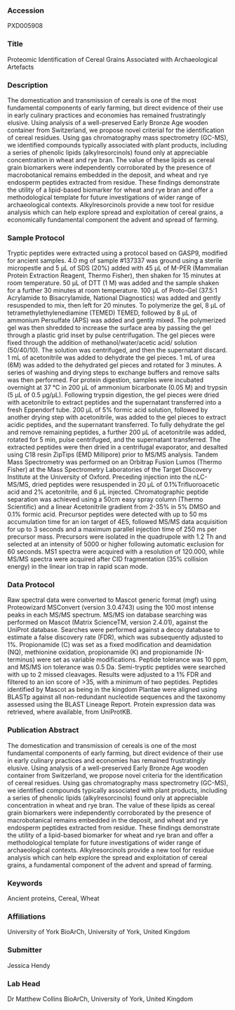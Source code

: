 ### Accession
PXD005908

### Title
Proteomic Identification of Cereal Grains Associated with Archaeological Artefacts

### Description
The domestication and transmission of cereals is one of the most fundamental components of early farming, but direct evidence of their use in early culinary practices and economies has remained frustratingly elusive. Using analysis of a well-preserved Early Bronze Age wooden container from Switzerland, we propose novel criterial for the identification of cereal residues. Using gas chromatography mass spectrometry (GC-MS), we identified compounds typically associated with plant products, including a series of phenolic lipids (alkylresorcinols) found only at appreciable concentration in wheat and rye bran. The value of these lipids as cereal grain biomarkers were independently corroborated by the presence of macrobotanical remains embedded in the deposit, and wheat and rye endosperm peptides extracted from residue. These findings demonstrate the utility of a lipid-based biomarker for wheat and rye bran and offer a methodological template for future investigations of wider range of archaeological contexts. Alkylresorcinols provide a new tool for residue analysis which can help explore spread and exploitation of cereal grains, a economically fundamental component the advent and spread of farming.

### Sample Protocol
Tryptic peptides were extracted using a protocol based on GASP9, modified for ancient samples. 4.0 mg of sample #137337 was ground using a sterile micropestle and 5 μL of SDS (20%) added with 45 μL of M-PER (Mammalian Protein Extraction Reagent, Thermo Fisher), then shaken for 15 minutes at room temperature. 50 μL of DTT (1 M) was added and the sample shaken for a further 30 minutes at room temperature. 100 μL of Proto-Gel (37.5:1 Acrylamide to Bisacrylamide, National Diagnostics) was added and gently resuspended to mix, then left for 20 minutes. To polymerize the gel, 8 μL of tetramethylethylenediamine (TEMED) TEMED, followed by 8 μL of ammonium Persulfate (APS) was added and gently mixed. The polymerized gel was then shredded to increase the surface area by passing the gel through a plastic grid inset by pulse centrifugation. The gel pieces were fixed through the addition of methanol/water/acetic acid/ solution (50/40/10). The solution was centrifuged, and then the supernatant discard. 1 mL of acetonitrile was added to dehydrate the gel pieces. 1 mL of urea (6M) was added to the dehydrated gel pieces and rotated for 3 minutes. A series of washing and drying steps to exchange buffers and remove salts was then performed. For protein digestion, samples were incubated overnight at 37 °C in 200 μL of ammonium bicarbonate (0.05 M) and trypsin (5 μL of 0.5 μg/μL).  Following trypsin digestion, the gel pieces were dried with acetonitrile to extract peptides and the supernatant transferred into a fresh Eppendorf tube. 200 μL of 5% formic acid solution, followed by another drying step with acetonitrile, was added to the gel pieces to extract acidic peptides, and the supernatant transferred. To fully dehydrate the gel and remove remaining peptides, a further 200 μL of acetonitrile was added, rotated for 5 min, pulse centrifuged, and the supernatant transferred. The extracted peptides were then dried in a centrifugal evaporator, and desalted using C18 resin ZipTips (EMD Millipore) prior to MS/MS analysis.   Tandem Mass Spectrometry was performed on an Orbitrap Fusion Lumos (Thermo Fisher) at the Mass Spectrometry Laboratories of the Target Discovery Institute at the University of Oxford. Preceding injection into the nLC-MS/MS, dried peptides were resuspended in 20 μL of 0.1%Trifluoroacetic acid and 2% acetonitrile, and 6 μL injected. Chromatographic peptide separation was achieved using a 50cm easy spray column (Thermo Scientific) and a linear Acetonitrile gradient from 2-35% in 5% DMSO and 0.1% formic acid. Precursor peptides were detected with up to 50 ms accumulation time for an ion target of 4E5, followed MS/MS data acquisition for up to 3 seconds and a maximum parallel injection time of 250 ms per precursor mass. Precursors were isolated in the quadrupole with 1.2 Th and selected at an intensity of 5000 or higher following automatic exclusion for 60 seconds. MS1 spectra were acquired with a resolution of 120.000, while MS/MS spectra were acquired after CID fragmentation (35% collision energy) in the linear ion trap in rapid scan mode.

### Data Protocol
Raw spectral data were converted to Mascot generic format (mgf) using Proteowizard MSConvert (version 3.0.4743) using the 100 most intense peaks in each MS/MS spectrum. MS/MS ion database searching was performed on Mascot (Matrix ScienceTM, version 2.4.01), against the UniProt database. Searches were performed against a decoy database to estimate a false discovery rate (FDR), which was subsequently adjusted to 1%. Propionamide (C) was set as a fixed modification and deamidation (NQ), methionine oxidation, propionamide (K) and propionamide (N-terminus) were set as variable modifications. Peptide tolerance was 10 ppm, and MS/MS ion tolerance was 0.5 Da. Semi-tryptic peptides were searched with up to 2 missed cleavages. Results were adjusted to a 1% FDR and filtered to an ion score of >35, with a minimum of two peptides. Peptides identified by Mascot as being in the kingdom Plantae were aligned using BLASTp against all non-redundant nucleotide sequences and the taxonomy assessed using the BLAST Lineage Report. Protein expression data was retrieved, where available, from UniProtKB.

### Publication Abstract
The domestication and transmission of cereals is one of the most fundamental components of early farming, but direct evidence of their use in early culinary practices and economies has remained frustratingly elusive. Using analysis of a well-preserved Early Bronze Age wooden container from Switzerland, we propose novel criteria for the identification of cereal residues. Using gas chromatography mass spectrometry (GC-MS), we identified compounds typically associated with plant products, including a series of phenolic lipids (alkylresorcinols) found only at appreciable concentration in wheat and rye bran. The value of these lipids as cereal grain biomarkers were independently corroborated by the presence of macrobotanical remains embedded in the deposit, and wheat and rye endosperm peptides extracted from residue. These findings demonstrate the utility of a lipid-based biomarker for wheat and rye bran and offer a methodological template for future investigations of wider range of archaeological contexts. Alkylresorcinols provide a new tool for residue analysis which can help explore the spread and exploitation of cereal grains, a fundamental component of the advent and spread of farming.

### Keywords
Ancient proteins, Cereal, Wheat

### Affiliations
University of York
BioArCh, University of York, United Kingdom

### Submitter
Jessica Hendy

### Lab Head
Dr Matthew Collins
BioArCh, University of York, United Kingdom



